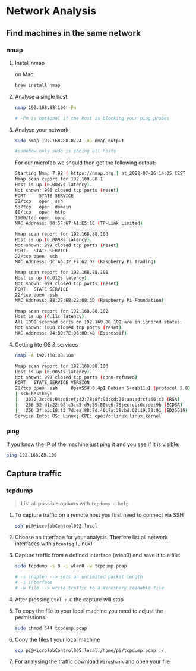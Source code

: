 # Network Analysis

## Find machines in the same network

### nmap

1. Install nmap

    on Mac:
    ```bash
    brew install nmap
    ```
   
2. Analyse a single host:

    ```bash
    nmap 192.168.88.100 -Pn
   
    # -Pn is optional if the host is blocking your ping probes
    ```
   
3. Analyse your network:

    ```bash
    sudo nmap 192.168.88.0/24 -oG nmap_output
   
    #somehow only sudo is shoing all hosts
    ```
   
   For our microfab we should then get the following output:

    ```bash
    Starting Nmap 7.92 ( https://nmap.org ) at 2022-07-26 14:05 CEST
   Nmap scan report for 192.168.88.1
   Host is up (0.0087s latency).
   Not shown: 996 closed tcp ports (reset)
   PORT     STATE SERVICE
   22/tcp   open  ssh
   53/tcp   open  domain
   80/tcp   open  http
   1900/tcp open  upnp
   MAC Address: 00:5F:67:A1:E5:1C (TP-Link Limited)
   
   Nmap scan report for 192.168.88.100
   Host is up (0.0098s latency).
   Not shown: 999 closed tcp ports (reset)
   PORT   STATE SERVICE
   22/tcp open  ssh
   MAC Address: DC:A6:32:F7:62:D2 (Raspberry Pi Trading)
   
   Nmap scan report for 192.168.88.101
   Host is up (0.012s latency).
   Not shown: 999 closed tcp ports (reset)
   PORT   STATE SERVICE
   22/tcp open  ssh
   MAC Address: B8:27:EB:22:08:3D (Raspberry Pi Foundation)
   
   Nmap scan report for 192.168.88.102
   Host is up (0.11s latency).
   All 1000 scanned ports on 192.168.88.102 are in ignored states.
   Not shown: 1000 closed tcp ports (reset)
   MAC Address: 94:B9:7E:D6:0D:48 (Espressif)
    ```

4. Getting hte OS & services

    ```bash
    nmap -A 192.168.88.100 
   
   Nmap scan report for 192.168.88.100
   Host is up (0.0051s latency).
   Not shown: 999 closed tcp ports (conn-refused)
   PORT   STATE SERVICE VERSION
   22/tcp open  ssh     OpenSSH 8.4p1 Debian 5+deb11u1 (protocol 2.0)
   | ssh-hostkey: 
   |   3072 2c:d6:04:d8:ef:42:78:8f:93:cd:76:aa:ad:cf:66:c3 (RSA)
   |   256 52:d1:22:08:c3:d5:d9:59:80:e6:78:ec:cb:6c:de:9b (ECDSA)
   |_  256 3f:a3:18:f2:7d:ea:88:7d:40:7a:38:bd:02:19:78:91 (ED25519)
   Service Info: OS: Linux; CPE: cpe:/o:linux:linux_kernel
    ```
   

### ping

If you know the IP of the machine just ping it and you see if it is visible:
```bash
ping 192.168.88.100
```

## Capture traffic

### tcpdump

   > List all possible options with `tcpdump --help`

1. To capture traffic on a remote host you first need to connect via SSH

   ```bash
   ssh pi@MicrofabControl002.local
   ```

2. Choose an interface for your analysis. Therfore list all network interfaces with `ifconfig` (Linux)

3. Capture traffic from a defined interface (wlan0) and save it to a file:

   ```bash
   sudo tcpdump -s 0 -i wlan0 -w tcpdump.pcap
   
   # -s snaplen --> sets an unlimited packet length
   # -i interface
   # -w file --> write traffic to a Wireshark readable file
   ```
   
4. After pressing `Ctrl + C` the capture will stop

5. To copy the file to your local machine you need to adjust the permissions:

   ```bash
   sudo chmod 644 tcpdump.pcap
   ```
   
6. Copy the files t your local machine

   ```bash
   scp pi@MicrofabControl005.local:/home/pi/tcpdump.pcap ./
   ```
7. For analysing the traffic download `Wireshark` and open your file



